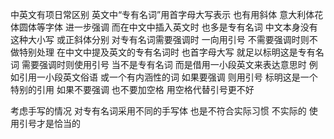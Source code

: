 中英文有项日常区别
英文中“专有名词”用首字母大写表示
也有用斜体 意大利体花体圆体等字体 进一步强调
而在中文中插入英文时 也多是专有名词
中文本身没有这种大小写 或正斜体分别
对专有名词需要强调时 一向用引号
不需要强调时则不做特别处理
在中文中提及英文的专有名词时
也首字母大写 就足以标明这是专有名词
需要强调时则使用引号
当不是专有名词 而是借用一小段英文来表达意思时
例如引用一小段英文俗语 或一个有内涵性的词
如果要强调 则用引号 标明这是一个特别的引用
如果不要强调 也不要加空格
用空格代替引号更不好

考虑手写的情况
对专有名词采用不同的手写体
也是不符合实际习惯 不实际的
使用引号才是恰当的